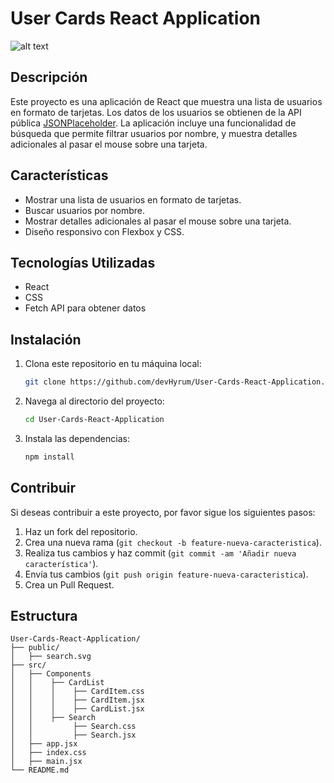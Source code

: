 # User Cards React Application
![alt text](<demostracion.gif>)

## Descripción

Este proyecto es una aplicación de React que muestra una lista de usuarios en formato de tarjetas. Los datos de los usuarios se obtienen de la API pública [JSONPlaceholder](https://jsonplaceholder.typicode.com/users). La aplicación incluye una funcionalidad de búsqueda que permite filtrar usuarios por nombre, y muestra detalles adicionales al pasar el mouse sobre una tarjeta.

## Características

- Mostrar una lista de usuarios en formato de tarjetas.
- Buscar usuarios por nombre.
- Mostrar detalles adicionales al pasar el mouse sobre una tarjeta.
- Diseño responsivo con Flexbox y CSS.


## Tecnologías Utilizadas

- React
- CSS
- Fetch API para obtener datos

## Instalación

1. Clona este repositorio en tu máquina local:
    ```bash
    git clone https://github.com/devHyrum/User-Cards-React-Application.git
    ```
2. Navega al directorio del proyecto:
    ```bash
    cd User-Cards-React-Application
    ```
3. Instala las dependencias:
    ```bash
    npm install
    ```
## Contribuir

Si deseas contribuir a este proyecto, por favor sigue los siguientes pasos:

1. Haz un fork del repositorio.
2. Crea una nueva rama (`git checkout -b feature-nueva-caracteristica`).
3. Realiza tus cambios y haz commit (`git commit -am 'Añadir nueva característica'`).
4. Envía tus cambios (`git push origin feature-nueva-caracteristica`).
5. Crea un Pull Request.

## Estructura
   ```plaintext
User-Cards-React-Application/
├── public/
│   ├── search.svg
├── src/
│   ├── Components
│   │    ├── CardList
│   │    │    ├── CardItem.css
│   │    │    ├── CardItem.jsx
│   │    │    ├── CardList.jsx
│   │    ├── Search
│   │         ├── Search.css
│   │         ├── Search.jsx
│   ├── app.jsx
│   ├── index.css
│   ├── main.jsx
└── README.md
